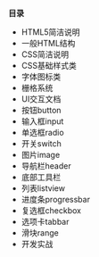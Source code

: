 
**目录**

- HTML5简洁说明
- 一般HTML结构
- CSS简洁说明
- CSS基础样式类
- 字体图标类
- 栅格系统
- UI交互文档
- 按钮button
- 输入框input
- 单选框radio
- 开关switch
- 图片image
- 导航栏header
- 底部工具栏
- 列表listview
- 进度条progressbar
- 复选框checkbox
- 选项卡tabbar
- 滑块range
- 开发实战
